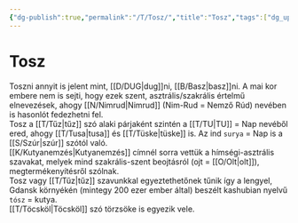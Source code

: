 ```yaml
---
{"dg-publish":true,"permalink":"/T/Tosz/","title":"Tosz","tags":["dg_uploaded"],"created":"2023-10-25T05:23","updated":"2023-11-08T04:21"}
---
```



# Tosz

Toszni annyit is jelent mint, [[D/DUG\|dug]]ni, [[B/Basz\|basz]]ni. A mai kor embere nem is sejti, hogy ezek szent, asztrális/szakrális értelmű elnevezések, ahogy [[N/Nimrud\|Nimrud]] (Nim-Rud = Nemző Rúd) nevében is hasonlót fedezhetni fel.  
Tosz a [[T/Tűz\|tűz]] szó alaki párjaként szintén a [[T/TU\|TU]] = Nap nevéből ered, ahogy [[T/Tusa\|tusa]] és [[T/Tüske\|tüske]] is. Az ind `surya` = Nap is a [[S/Szúr\|szúr]] szótól való.  
[[K/Kutyanemzés\|Kutyanemzés]] címnél sorra vettük a hímségi-asztrális szavakat, melyek mind szakrális-szent beojtásról (ojt = [[O/Olt\|olt]]), megtermékenyítésről szólnak.  
Tosz vagy [[T/Tűz\|tűz]] szavunkkal egyeztethetőnek tűnik így a lengyel, Gdansk környékén (mintegy 200 ezer ember által) beszélt kashubian nyelvű `tósz` = kutya.  
[[T/Töcsköl\|Töcsköl]] szó törzsöke is egyezik vele.  